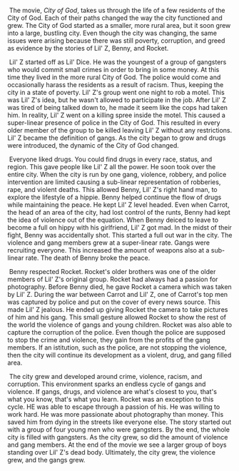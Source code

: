​	The movie, *City of God*, takes us through the life of a few residents of the City of God. Each of their paths changed the way the city functioned and grew. The City of God started as a smaller, more rural area, but it soon grew into a large, bustling city.  Even though the city was changing, the same issues were arising because there was still poverty, corruption, and greed as evidence by the stories of Lil' Z, Benny, and Rocket.

​	Lil' Z started off as Lil' Dice. He was the youngest of a group of gangsters who would commit small crimes in order to bring in some money. At this time they lived in the more rural City of God. The police would come and occasionally harass the residents as a result of racism. Thus, keeping the city in a state of poverty. Lil' Z's group went one night to rob a motel. This was Lil' Z's idea, but he wasn't allowed to participate in the job. After Lil' Z was tired of being talked down to, he made it seem like the cops had taken him. In reality, Lil' Z went on a killing spree inside the motel. This caused a super-linear presence of police in the City of God. This resulted in every older member of the group to be killed leaving Lil' Z without any restrictions. Lil' Z became the definition of gangs. As the city began to grow and drugs were introduced, the dynamic of the City of God changed.

​	Everyone liked drugs. You could find drugs in every race, status, and region. This gave people like Lil' Z all the power. He soon took over the entire city. When the city is run by one gang, violence, robbery, and police intervention are limited causing a sub-linear representation of robberies, rape, and violent deaths. This allowed Benny, Lil' Z's right hand man, to explore the lifestyle of a hippie. Benny helped continue the flow of drugs while maintaining the peace. He kept Lil' Z level headed. Even when Carrot, the head of an area of the city, had lost control of the runts, Benny had kept the idea of violence out of the equation. When Benny deiced to leave to become a full on hippy with his girlfriend, Lil' Z got mad. In the midst of their fight, Benny was accidentally shot. This started a full out war in the city. The violence and gang members grew at a super-linear rate. Gangs were recruiting everyone. This increased the amount of weapons also at a sub-linear rate. The death of Benny broke the peace.

​	Benny respected Rocket. Rocket's older brothers was one of the older members of Lil' Z's original group. Rocket had always had a passion for photography. Before Benny died, he gave Rocket a camera which was taken by Lil' Z. During the war between Carrot and Lil' Z, one of Carrot's top men was captured by police and put on the cover of every news source. This made Lil' Z jealous. He ended up giving Rocket the camera to take pictures of him and his gang. This small gesture allowed Rocket to show the rest of the world the violence of gangs and young children. Rocket was also able to capture the corruption of the police. Even though the police are supposed to stop the crime and violence, they gain from the profits of the gang members. If an istitution, such as the police, are not stopping the violence, then the city will continue its development as a violent, drug, and gang filled area. 

​	The city grew and developed around crime, violence, racism, and corruption. This environment sparks an endless cycle of gangs and violence. If gangs, drugs, and violence are what's closest to you, that's what you know, that's what you learn. Rocket was an exception to this cycle. HE was able to escape through a passion of his. He was willing to work hard. He was more passionate about photography than money. This saved him from dying in the streets like everyone else. The story started out with a group of four young men who were gangsters. By the end, the whole city is filled with gangsters. As the city grew, so did the amount of violence and gang members. At the end of the movie we see a larger group of boys standing over Lil' Z's dead body. Ultimately, the city grew, the violence grew, and the gangs grew. 
